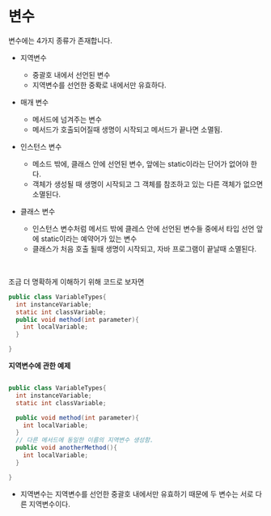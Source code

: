 # 변수

변수에는 4가지 종류가 존재합니다.
- 지역변수
  - 중괄호 내에서 선언된 변수
  - 지역변수를 선언한 중롹로 내에서만 유효하다.
 
- 매개 변수
  - 메서드에 넘겨주는 변수
  - 메서드가 호출되어질때 생명이 시작되고 메서드가 끝나면 소멸됨.
    
- 인스턴스 변수
  - 메소드 밖에, 클래스 안에 선언된 변수, 앞에는 static이라는 단어가 없어야 한다.
  - 객체가 생성될 때 생명이 시작되고 그 객체를 참조하고 있는 다른 객체가 없으면 소멸된다.
    
- 클래스 변수
  - 인스턴스 변수처럼 메서드 밖에 클레스 안에 선언된 변수들 중에서 타입 선언 앞에 static이라는 예약어가 있는 변수
  - 클래스가 처음 호출 될때 생명이 시작되고, 자바 프로그램이 끝날때 소멸된다.
  
<br>

조금 더 명확하게 이해하기 위해 코드로 보자면

``` java
public class VariableTypes{
  int instanceVariable;
  static int classVariable;
  public void method(int parameter){
    int localVariable;
  }

}

``` 

**지역변수에 관한 예제**

```java

public class VariableTypes{
  int instanceVariable;
  static int classVariable;

  public void method(int parameter){
    int localVariable;
  }
  // 다른 메서드에 동일한 이름의 지역변수 생성함.
  public void anotherMethod(){
    int localVariable;
  }

}


```

- 지역변수는 지역변수를 선언한 중괄호 내에서만 유효하기 때문에 두 변수는 서로 다른 지역변수이다.
















